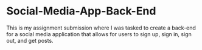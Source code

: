 # Social-Media-App-Back-End
This is my assignment submission where I was tasked to create a back-end for a social media application that allows for users to sign up, sign in, sign out, and get posts.
